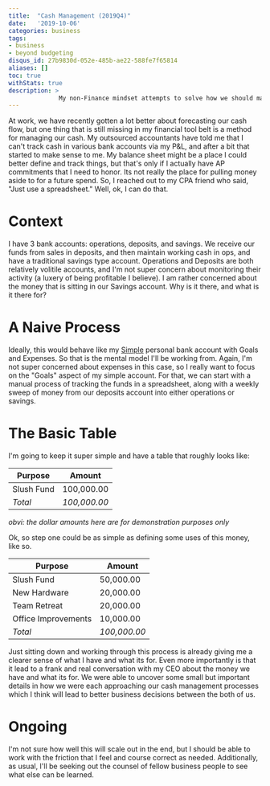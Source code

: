 ```yaml
---
title:  "Cash Management (2019Q4)"
date:   '2019-10-06'
categories: business
tags:
- business
- beyond budgeting
disqus_id: 27b9830d-052e-485b-ae22-588fe7f65814
aliases: []
toc: true
withStats: true
description: >
              My non-Finance mindset attempts to solve how we should manage our cash
---
```


At work, we have recently gotten a lot better about forecasting our cash flow, but one thing that is still missing in my financial tool belt is a method for managing our cash. My outsourced accountants have told me that I can't track cash in various bank accounts via my P&L, and after a bit that started to make sense to me. My balance sheet might be a place I could better define and track things, but that's only if I actually have AP commitments that I need to honor. Its not really the place for pulling money aside to for a future spend. So, I reached out to my CPA friend who said, "Just use a spreadsheet." Well, ok, I can do that.

# Context

I have 3 bank accounts: operations, deposits, and savings. We receive our funds from sales in deposits, and then maintain working cash in ops, and have a traditional savings type account. Operations and Deposits are both relatively volitile accounts, and I'm not super concern about monitoring their activity (a luxery of being profitable I believe). I am rather concerned about the money that is sitting in our Savings account. Why is it there, and what is it there for?

# A Naive Process

Ideally, this would behave like my [Simple](https://simple.com) personal bank account with Goals and Expenses. So that is the mental model I'll be working from. Again, I'm not super concerned about expenses in this case, so I really want to focus on the "Goals" aspect of my simple account. For that, we can start with a manual process of tracking the funds in a spreadsheet, along with a weekly sweep of money from our deposits account into either operations or savings.

# The Basic Table

 I'm going to keep it super simple and have a table that roughly looks like:


 Purpose    |   Amount     
----------- | -------------
 Slush Fund |  100,000.00  
 _Total_    | _100,000.00_

_obvi: the dollar amounts here are for demonstration purposes only_

Ok, so step one could be as simple as defining some uses of this money, like so.

| Purpose             |   Amount     |
|---------------------|--------------|
| Slush Fund          |   50,000.00  |
| New Hardware        |   20,000.00  |
| Team Retreat        |   20,000.00  |
| Office Improvements |   10,000.00  |
| _Total_             | _100,000.00_ |

Just sitting down and working through this process is already giving me a clearer sense of what I have and what its for. Even more importantly is that it lead to a frank and real conversation with my CEO about the money we have and what its for. We were able to uncover some small but important details in how we were each approaching our cash management processes which I think will lead to better business decisions between the both of us.

# Ongoing

I'm not sure how well this will scale out in the end, but I should be able to work with the friction that I feel and course correct as needed. Additionally, as usual, I'll be seeking out the counsel of fellow business people to see what else can be learned.
